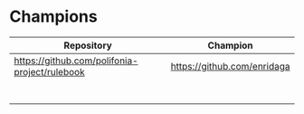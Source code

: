 # Champions

| Repository                                                                        | Champion                                                       |
| --------------------------------------------------------------------------------- | -------------------------------------------------------------- |
| https://github.com/polifonia-project/rulebook                                     | https://github.com/enridaga                                    |
|                                                                                   |                                                                |
|                                                                                   |                                                                |
|                                                                                   |                                                                |
|                                                                                   |                                                                |
|                                                                                   |                                                                |
|                                                                                   |                                                                |
|                                                                                   |                                                                |


